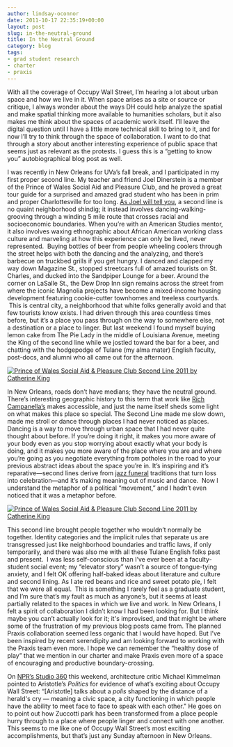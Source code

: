 ```yaml
---
author: lindsay-oconnor
date: 2011-10-17 22:35:19+00:00
layout: post
slug: in-the-neutral-ground
title: In the Neutral Ground
category: blog
tags:
- grad student research
- charter
- praxis
---
```


With all the coverage of Occupy Wall Street, I’m hearing a lot about urban space and how we live in it. When space arises as a site or source or critique, I always wonder about the ways DH could help analyze the spatial and make spatial thinking more available to humanities scholars, but it also makes me think about the spaces of academic work itself. I’ll leave the digital question until I have a little more technical skill to bring to it, and for now I’ll try to think through the space of collaboration. I want to do that through a story about another interesting experience of public space that seems just as relevant as the protests. I guess this is a “getting to know you” autobiographical blog post as well.

I was recently in New Orleans for UVa’s fall break, and I participated in my first proper second line. My teacher and friend Joel Dinerstein is a member of the Prince of Wales Social Aid and Pleasure Club, and he proved a great tour guide for a surprised and amazed grad student who has been in prim and proper Charlottesville for too long. [As Joel will tell you](http://muse.jhu.edu/journals/american_quarterly/v061/61.3.dinerstein.html), a second line is no quaint neighborhood shindig; it instead involves dancing-walking-grooving through a winding 5 mile route that crosses racial and socioeconomic boundaries. When you’re with an American Studies mentor, it also involves waxing ethnographic about African American working class culture and marveling at how this experience can only be lived, never represented.  Buying bottles of beer from people wheeling coolers through the street helps with both the dancing and the analyzing, and there’s barbecue on truckbed grills if you get hungry. I danced and clapped my way down Magazine St., stopped streetcars full of amazed tourists on St. Charles, and ducked into the Sandpiper Lounge for a beer. Around the corner on LaSalle St., the Dew Drop Inn sign remains across the street from where the iconic Magnolia projects have become a mixed-income housing development featuring cookie-cutter townhomes and treeless courtyards.  This is central city, a neighborhood that white folks generally avoid and that few tourists know exists. I had driven through this area countless times before, but it’s a place you pass through on the way to somewhere else, not a destination or a place to linger. But last weekend I found myself buying lemon cake from The Pie Lady in the middle of Louisiana Avenue, meeting the King of the second line while we jostled toward the bar for a beer, and chatting with the hodgepodge of Tulane (my alma mater) English faculty, post-docs, and alumni who all came out for the afternoon.

[![Prince of Wales Social Aid & Pleasure Club Second Line 2011 by Catherine King](http://farm7.static.flickr.com/6116/6238031552_35b232e8e6_m.jpg) ](http://www.flickr.com/photos/wwoz/6238031552/)

In New Orleans, roads don’t have medians; they have the neutral ground. There’s interesting geographic history to this term that work like [Rich Campanella’s](http://richcampanella.com/index.php) makes accessible, and just the name itself sheds some light on what makes this place so special. The Second Line made me slow down, made me stroll or dance through places I had never noticed as places. Dancing is a way to move through urban space that I had never quite thought about before. If you’re doing it right, it makes you more aware of your body even as you stop worrying about exactly what your body is doing, and it makes you more aware of the place where you are and where you’re going as you negotiate everything from potholes in the road to your previous abstract ideas about the space you’re in. It’s inspiring and it’s reparative&mdash;second lines derive from [jazz funeral](http://en.wikipedia.org/wiki/Jazz_funeral) traditions that turn loss into celebration&mdash;and it’s making meaning out of music and dance.  Now I understand the metaphor of a political “movement,” and I hadn’t even noticed that it was a metaphor before.

[![Prince of Wales Social Aid & Pleasure Club Second Line 2011 by Catherine King](http://farm7.static.flickr.com/6031/6238028508_7f67d7cc2e_m.jpg)](http://www.flickr.com/photos/wwoz/6238028508/)

This second line brought people together who wouldn’t normally be together. Identity categories and the implicit rules that separate us are transgressed just like neighborhood boundaries and traffic laws, if only temporarily, and there was also me with all these Tulane English folks past and present.  I was less self-conscious than I’ve ever been at a faculty-student social event; my “elevator story” wasn’t a source of tongue-tying anxiety, and I felt OK offering half-baked ideas about literature and culture and second lining. As I ate red beans and rice and sweet potato pie, I felt that we were all equal.  This is something I rarely feel as a graduate student, and I’m sure that’s my fault as much as anyone’s, but it seems at least partially related to the spaces in which we live and work. In New Orleans, I felt a spirit of collaboration I didn’t know I had been looking for. But I think maybe you can’t actually look for it; it's improvised, and that might be where some of the frustration of my previous blog posts came from. The planned Praxis collaboration seemed less organic that I would have hoped. But I’ve been inspired by recent serendipity and am looking forward to working with the Praxis team even more. I hope we can remember the “healthy dose of play” that we mention in our charter and make Praxis even more of a space of encouraging and productive boundary-crossing.

On [NPR’s Studio 360](http://www.studio360.org/2011/oct/14/a-visit-to-occupied-wall-street/) this weekend, architecture critic Michael Kimmelman pointed to Aristotle’s _Politics_ for evidence of what’s exciting about Occupy Wall Street: “[Aristotle] talks about a _polis_ shaped by the distance of a herald's cry &mdash; meaning a civic space, a city functioning in which people have the ability to meet face to face to speak with each other." He goes on to point out how Zuccotti park has been transformed from a place people hurry through to a place where people linger and connect with one another. This seems to me like one of Occupy Wall Street’s most exciting accomplishments, but that’s just any Sunday afternoon in New Orleans.
